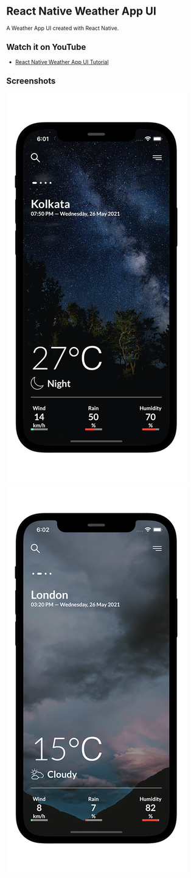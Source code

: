 # React Native Weather App UI

A Weather App UI created with React Native.

## Watch it on YouTube

- [React Native Weather App UI Tutorial](https://youtu.be/9XarYuINB_c)

## Screenshots 

![](./screenshots/weather1.png)
![](./screenshots/weather2.png)